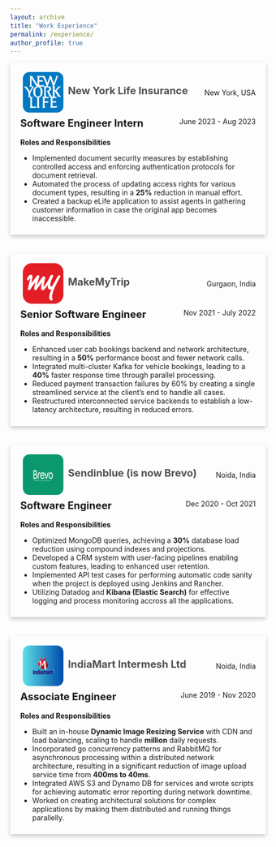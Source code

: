 ```yaml
---
layout: archive
title: "Work Experience"
permalink: /experience/
author_profile: true
---
```


<div style="box-shadow: 0 4px 8px 0 rgba(0,0,0,0.2); transition: 0.3s; width: 100%; margin-bottom: 20px;" 
     onmouseover="this.style.boxShadow='0 8px 16px 0 rgba(0,0,0,0.2)';" 
     onmouseout="this.style.boxShadow='0 4px 8px 0 rgba(0,0,0,0.2)';">
    <div style="padding: 10px 20px;">
        <div style="padding: 4px 0; display: flex; justify-content: space-between; align-items: center;">
            <div>
                <a href="https://www.newyorklife.com/"><img src="/images/logo3.png" 
                     alt="usc logo" style="height: 80px; width:80px; padding:5px; border-radius: 20%; background-size: cover; vertical-align:middle;"/></a>
                <b><a href="https://www.newyorklife.com/" style="text-decoration: none;  color:#4d5052; font-size:20px;" onmouseover="this.style.color = '#0096FF'; this.style.textDecoration = 'underline #89CFF0';" onmouseout="this.style.color = '#4d5052'; this.style.textDecoration = 'none';">New York Life Insurance</a></b>
            </div>
            <span style="float: right;">New York, USA</span>
        </div>
        <b style="font-size:20px;">Software Engineer Intern</b>
        <span style="float: right;">June 2023 - Aug 2023</span>
        <br><br>
        <b style="text-align: justify;">Roles and Responsibilities</b>
        <ul>
            <li>Implemented document security measures by establishing controlled access and enforcing authentication protocols for document retrieval.</li>
            <li>Automated the process of updating access rights for various document types, resulting in a <b>25%</b> reduction in manual effort.</li>
            <li>Created a backup eLife application to assist agents in gathering customer information in case the original app becomes inaccessible.</li>
        </ul>
    </div>
</div>
<br>

<div style="box-shadow: 0 4px 8px 0 rgba(0,0,0,0.2); transition: 0.3s; width: 100%; margin-bottom: 20px;" 
     onmouseover="this.style.boxShadow='0 8px 16px 0 rgba(0,0,0,0.2)';" 
     onmouseout="this.style.boxShadow='0 4px 8px 0 rgba(0,0,0,0.2)';">
    <div style="padding: 10px 20px;">
        <div style="padding: 4px 0; display: flex; justify-content: space-between; align-items: center;">
            <div>
                <a href="https://makemytrip.com/"><img src="/images/logo4.png" 
                     alt="usc logo" style="height: 80px; width:80px; padding:5px; border-radius: 20%; background-size: cover; vertical-align:middle;"/></a>
                <b><a href="https://makemytrip.com/" style="text-decoration: none;  color:#4d5052; font-size:20px;" onmouseover="this.style.color = '#0096FF'; this.style.textDecoration = 'underline #89CFF0';" onmouseout="this.style.color = '#4d5052'; this.style.textDecoration = 'none';">MakeMyTrip</a></b>
            </div>
            <span style="float: right;">Gurgaon, India</span>
        </div>
        <b style="font-size:20px;">Senior Software Engineer</b>
        <span style="float: right;">Nov 2021 - July 2022</span>
        <br><br>
        <b style="text-align: justify;">Roles and Responsibilities</b>
        <ul>
            <li>Enhanced user cab bookings backend and network architecture, resulting in a <b>50%</b> performance boost and fewer network calls.</li>
            <li>Integrated multi-cluster Kafka for vehicle bookings, leading to a <b>40%</b> faster response time through parallel processing.</li>
            <li>Reduced payment transaction failures by 60% by creating a single streamlined service at the client’s end to handle all cases.</li>
            <li>Restructured interconnected service backends to establish a low-latency architecture, resulting in reduced errors.</li>
        </ul>
    </div>
</div>
<br>

<div style="box-shadow: 0 4px 8px 0 rgba(0,0,0,0.2); transition: 0.3s; width: 100%; margin-bottom: 20px;" 
     onmouseover="this.style.boxShadow='0 8px 16px 0 rgba(0,0,0,0.2)';" 
     onmouseout="this.style.boxShadow='0 4px 8px 0 rgba(0,0,0,0.2)';">
    <div style="padding: 10px 20px;">
        <div style="padding: 4px 0; display: flex; justify-content: space-between; align-items: center;">
            <div>
                <a href="https://www.brevo.com/"><img src="/images/logo5.png" 
                     alt="usc logo" style="height: 80px; width:80px; padding:5px; border-radius: 20%; background-size: cover; vertical-align:middle;"/></a>
                <b><a href="https://www.brevo.com/" style="text-decoration: none;  color:#4d5052; font-size:20px;" onmouseover="this.style.color = '#0096FF'; this.style.textDecoration = 'underline #89CFF0';" onmouseout="this.style.color = '#4d5052'; this.style.textDecoration = 'none';">Sendinblue (is now Brevo)</a></b>
            </div>
            <span style="float: right;">Noida, India</span>
        </div>
        <b style="font-size:20px;">Software Engineer</b>
        <span style="float: right;">Dec 2020 - Oct 2021</span>
        <br><br>
        <b style="text-align: justify;">Roles and Responsibilities</b>
        <ul>
            <li>Optimized MongoDB queries, achieving a <b>30%</b> database load reduction using compound indexes and projections.</li>
            <li>Developed a CRM system with user-facing pipelines enabling custom features, leading to enhanced user retention.</li>
            <li>Implemented API test cases for performing automatic code sanity when the project is deployed using Jenkins and Rancher.</li>
            <li>Utilizing Datadog and <b>Kibana (Elastic Search)</b> for effective logging and process monitoring accross all the applications.</li>
        </ul>
    </div>
</div>
<br>

<div style="box-shadow: 0 4px 8px 0 rgba(0,0,0,0.2); transition: 0.3s; width: 100%; margin-bottom: 20px;" 
     onmouseover="this.style.boxShadow='0 8px 16px 0 rgba(0,0,0,0.2)';" 
     onmouseout="this.style.boxShadow='0 4px 8px 0 rgba(0,0,0,0.2)';">
    <div style="padding: 10px 20px;">
        <div style="padding: 4px 0; display: flex; justify-content: space-between; align-items: center;">
            <div>
                <a href="https://www.indiamart.com/"><img src="/images/logo6.png" 
                     alt="usc logo" style="height: 80px; width:80px; padding:5px; border-radius: 20%; background-size: cover; vertical-align:middle;"/></a>
                <b><a href="https://www.indiamart.com/" style="text-decoration: none;  color:#4d5052; font-size:20px;" onmouseover="this.style.color = '#0096FF'; this.style.textDecoration = 'underline #89CFF0';" onmouseout="this.style.color = '#4d5052'; this.style.textDecoration = 'none';">IndiaMart Intermesh Ltd</a></b>
            </div>
            <span style="float: right;">Noida, India</span>
        </div>
        <b style="font-size:20px;">Associate Engineer</b>
        <span style="float: right;">June 2019 - Nov 2020</span>
        <br><br>
        <b style="text-align: justify;">Roles and Responsibilities</b>
        <ul>
            <li>Built an in-house <b>Dynamic Image Resizing Service</b> with CDN and load balancing, scaling to handle <b>million</b> daily requests.</li>
            <li>Incorporated go concurrency patterns and RabbitMQ for asynchronous processing within a distributed network architecture, resulting in a significant reduction of image upload service time from <b>400ms to 40ms</b>.</li>
            <li>Integrated AWS S3 and Dynamo DB for services and wrote scripts for achieving automatic error reporting during network downtime.</li>
            <li>Worked on creating architectural solutions for complex applications by making them distributed and running things parallelly.</li>
        </ul>
    </div>
</div>
<br>